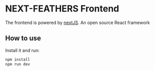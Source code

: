 # NEXT-FEATHERS Frontend

The frontend is powered by [nextJS](https://nextjs.org/). An open source React framework

## How to use

Install it and run:

```bash
npm install
npm run dev
```
